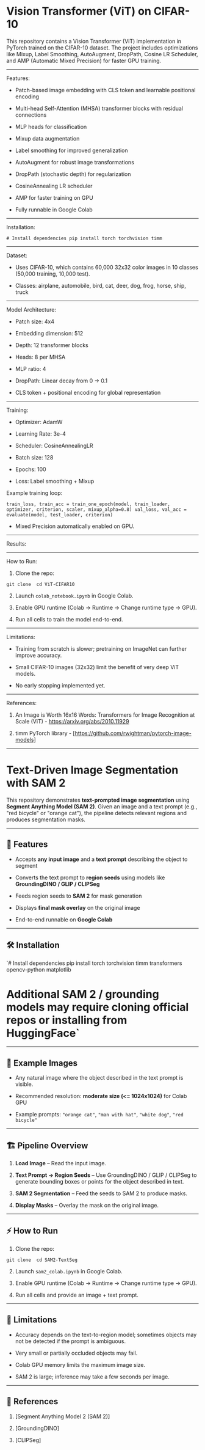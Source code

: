 Vision Transformer (ViT) on CIFAR-10
====================================

This repository contains a Vision Transformer (ViT) implementation in PyTorch trained on the CIFAR-10 dataset. The project includes optimizations like Mixup, Label Smoothing, AutoAugment, DropPath, Cosine LR Scheduler, and AMP (Automatic Mixed Precision) for faster GPU training.

* * *

Features:

*   Patch-based image embedding with CLS token and learnable positional encoding
    
*   Multi-head Self-Attention (MHSA) transformer blocks with residual connections
    
*   MLP heads for classification
    
*   Mixup data augmentation
    
*   Label smoothing for improved generalization
    
*   AutoAugment for robust image transformations
    
*   DropPath (stochastic depth) for regularization
    
*   CosineAnnealing LR scheduler
    
*   AMP for faster training on GPU
    
*   Fully runnable in Google Colab
    

* * *

Installation:

`# Install dependencies
pip install torch torchvision timm` 

* * *

Dataset:

*   Uses CIFAR-10, which contains 60,000 32x32 color images in 10 classes (50,000 training, 10,000 test).
    
*   Classes: airplane, automobile, bird, cat, deer, dog, frog, horse, ship, truck
    

* * *

Model Architecture:

*   Patch size: 4x4
    
*   Embedding dimension: 512
    
*   Depth: 12 transformer blocks
    
*   Heads: 8 per MHSA
    
*   MLP ratio: 4
    
*   DropPath: Linear decay from 0 → 0.1
    
*   CLS token + positional encoding for global representation
    

* * *

Training:

*   Optimizer: AdamW
    
*   Learning Rate: 3e-4
    
*   Scheduler: CosineAnnealingLR
    
*   Batch size: 128
    
*   Epochs: 100
    
*   Loss: Label smoothing + Mixup
    

Example training loop:

`train_loss, train_acc = train_one_epoch(model, train_loader, optimizer, criterion, scaler, mixup_alpha=0.8)
val_loss, val_acc = evaluate(model, test_loader, criterion)` 

*   Mixed Precision automatically enabled on GPU.
    

* * *

Results:



* * *

How to Run:

1.  Clone the repo:
    

`git clone 
cd ViT-CIFAR10` 

2.  Launch `colab_notebook.ipynb` in Google Colab.
    
3.  Enable GPU runtime (Colab → Runtime → Change runtime type → GPU).
    
4.  Run all cells to train the model end-to-end.
    

* * *

Limitations:

*   Training from scratch is slower; pretraining on ImageNet can further improve accuracy.
    
*   Small CIFAR-10 images (32x32) limit the benefit of very deep ViT models.
    
*   No early stopping implemented yet.
    

* * *

References:

1.  An Image is Worth 16x16 Words: Transformers for Image Recognition at Scale (ViT) - https://arxiv.org/abs/2010.11929
    
2.  timm PyTorch library - [https://github.com/rwightman/pytorch-image-models]

* * *
Text-Driven Image Segmentation with SAM 2
=========================================

This repository demonstrates **text-prompted image segmentation** using **Segment Anything Model (SAM 2)**. Given an image and a text prompt (e.g., "red bicycle" or "orange cat"), the pipeline detects relevant regions and produces segmentation masks.

* * *

📌 Features
-----------

*   Accepts **any input image** and a **text prompt** describing the object to segment
    
*   Converts the text prompt to **region seeds** using models like **GroundingDINO / GLIP / CLIPSeg**
    
*   Feeds region seeds to **SAM 2** for mask generation
    
*   Displays **final mask overlay** on the original image
    
*   End-to-end runnable on **Google Colab**
    

* * *

🛠 Installation
---------------

`# Install dependencies
pip install torch torchvision timm transformers opencv-python matplotlib
# Additional SAM 2 / grounding models may require cloning official repos or installing from HuggingFace` 

* * *

📂 Example Images
-----------------

*   Any natural image where the object described in the text prompt is visible.
    
*   Recommended resolution: **moderate size (<= 1024x1024)** for Colab GPU
    
*   Example prompts: `"orange cat"`, `"man with hat"`, `"white dog"`, `"red bicycle"`
    

* * *

🏗 Pipeline Overview
--------------------

1.  **Load Image** – Read the input image.
    
2.  **Text Prompt → Region Seeds** – Use GroundingDINO / GLIP / CLIPSeg to generate bounding boxes or points for the object described in text.
    
3.  **SAM 2 Segmentation** – Feed the seeds to SAM 2 to produce masks.
    
4.  **Display Masks** – Overlay the mask on the original image.
    

* * *

⚡ How to Run
------------

1.  Clone the repo:
    

`git clone 
cd SAM2-TextSeg` 

2.  Launch `sam2_colab.ipynb` in Google Colab.
    
3.  Enable GPU runtime (Colab → Runtime → Change runtime type → GPU).
    
4.  Run all cells and provide an image + text prompt.
    

* * *

🎯 Limitations
--------------

*   Accuracy depends on the text-to-region model; sometimes objects may not be detected if the prompt is ambiguous.
    
*   Very small or partially occluded objects may fail.
    
*   Colab GPU memory limits the maximum image size.
    
*   SAM 2 is large; inference may take a few seconds per image.
    

* * *

📖 References
-------------

1.  [Segment Anything Model 2 (SAM 2)]
    
2.  [GroundingDINO]
    
3.  [CLIPSeg]
